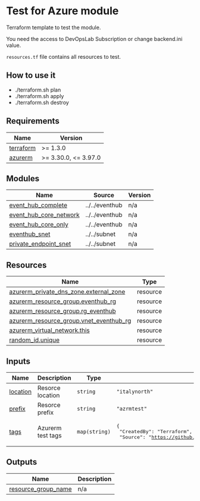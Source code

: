 # Test for Azure module

Terraform template to test the module.

You need the access to DevOpsLab Subscription or change backend.ini value.

`resources.tf` file contains all resources to test.

## How to use it

- ./terraform.sh plan
- ./terraform.sh apply
- ./terraform.sh destroy
<!-- BEGINNING OF PRE-COMMIT-TERRAFORM DOCS HOOK -->
## Requirements

| Name | Version |
|------|---------|
| <a name="requirement_terraform"></a> [terraform](#requirement\_terraform) | >= 1.3.0 |
| <a name="requirement_azurerm"></a> [azurerm](#requirement\_azurerm) | >= 3.30.0, <= 3.97.0 |

## Modules

| Name | Source | Version |
|------|--------|---------|
| <a name="module_event_hub_complete"></a> [event\_hub\_complete](#module\_event\_hub\_complete) | ../../eventhub | n/a |
| <a name="module_event_hub_core_network"></a> [event\_hub\_core\_network](#module\_event\_hub\_core\_network) | ../../eventhub | n/a |
| <a name="module_event_hub_core_only"></a> [event\_hub\_core\_only](#module\_event\_hub\_core\_only) | ../../eventhub | n/a |
| <a name="module_eventhub_snet"></a> [eventhub\_snet](#module\_eventhub\_snet) | ../../subnet | n/a |
| <a name="module_private_endpoint_snet"></a> [private\_endpoint\_snet](#module\_private\_endpoint\_snet) | ../../subnet | n/a |

## Resources

| Name | Type |
|------|------|
| [azurerm_private_dns_zone.external_zone](https://registry.terraform.io/providers/hashicorp/azurerm/latest/docs/resources/private_dns_zone) | resource |
| [azurerm_resource_group.eventhub_rg](https://registry.terraform.io/providers/hashicorp/azurerm/latest/docs/resources/resource_group) | resource |
| [azurerm_resource_group.rg_eventhub](https://registry.terraform.io/providers/hashicorp/azurerm/latest/docs/resources/resource_group) | resource |
| [azurerm_resource_group.vnet_eventhub_rg](https://registry.terraform.io/providers/hashicorp/azurerm/latest/docs/resources/resource_group) | resource |
| [azurerm_virtual_network.this](https://registry.terraform.io/providers/hashicorp/azurerm/latest/docs/resources/virtual_network) | resource |
| [random_id.unique](https://registry.terraform.io/providers/hashicorp/random/latest/docs/resources/id) | resource |

## Inputs

| Name | Description | Type | Default | Required |
|------|-------------|------|---------|:--------:|
| <a name="input_location"></a> [location](#input\_location) | Resorce location | `string` | `"italynorth"` | no |
| <a name="input_prefix"></a> [prefix](#input\_prefix) | Resorce prefix | `string` | `"azrmtest"` | no |
| <a name="input_tags"></a> [tags](#input\_tags) | Azurerm test tags | `map(string)` | <pre>{<br/>  "CreatedBy": "Terraform",<br/>  "Source": "https://github.com/pagopa/terraform-azurerm-v3"<br/>}</pre> | no |

## Outputs

| Name | Description |
|------|-------------|
| <a name="output_resource_group_name"></a> [resource\_group\_name](#output\_resource\_group\_name) | n/a |
<!-- END OF PRE-COMMIT-TERRAFORM DOCS HOOK -->
